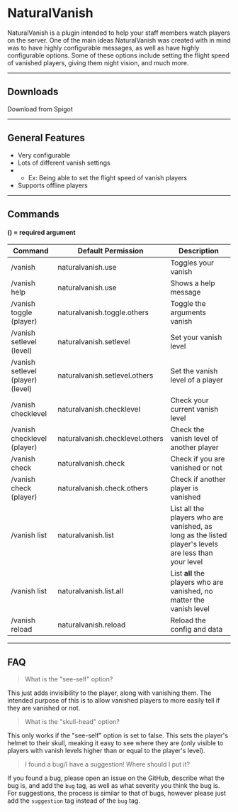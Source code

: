 # NaturalVanish
NaturalVanish is a plugin intended to help your staff members watch players on the server.
One of the main ideas NaturalVanish was created with in mind was to have highly configurable
messages, as well as have highly configurable options. Some of these options include setting
the flight speed of vanished players, giving them night vision, and much more.

---
## Downloads
Download from Spigot

---
## General Features
* Very configurable
* Lots of different vanish settings
* * Ex: Being able to set the flight speed of vanish players
* Supports offline players    

---

## Commands
#### () = required argument
| Command | Default Permission | Description |
| ---------- | -------------- | -------------- |
| /vanish | naturalvanish.use | Toggles your vanish |
| /vanish help | naturalvanish.use | Shows a help message |
| /vanish toggle (player) | naturalvanish.toggle.others | Toggle the arguments vanish |
| /vanish setlevel (level) | naturalvanish.setlevel | Set your vanish level |
| /vanish setlevel (player) (level) | naturalvanish.setlevel.others | Set the vanish level of a player |
| /vanish checklevel | naturalvanish.checklevel | Check your current vanish level |
| /vanish checklevel (player) | naturalvanish.checklevel.others | Check the vanish level of another player |
| /vanish check | naturalvanish.check | Check if you are vanished or not |
| /vanish check (player) | naturalvanish.check.others | Check if another player is vanished |
| /vanish list | naturalvanish.list | List all the players who are vanished, as long as the listed player's levels are less than your level |
| /vanish list | naturalvanish.list.all | List **all** the players who are vanished, no matter the vanish level |
| /vanish reload | naturalvanish.reload | Reload the config and data |

---

## FAQ
> What is the "see-self" option?

This just adds invisibility to the player, along with vanishing them. The intended purpose
of this is to allow vanished players to more easily tell if they are vanished or not.

> What is the "skull-head" option?

This only works if the "see-self" option is set to false. This sets the player's helmet
to their skull, meaking it easy to see where they are (only visible to players with vanish
levels higher than or equal to the player's level).

> I found a bug/I have a suggestion! Where should I put it?

If you found a bug, please open an issue on the GitHub, describe what the bug is, and add
the `bug` tag, as well as what severity you think the bug is. For suggestions, the process
is similar to that of bugs, however please just add the `suggestion` tag instead of the `bug` tag.